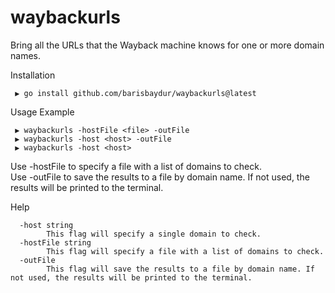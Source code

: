 # waybackurls

Bring all the URLs that the Wayback machine knows for one or more domain names.

Installation

```
 ▶ go install github.com/barisbaydur/waybackurls@latest
```

Usage Example

```
 ▶ waybackurls -hostFile <file> -outFile
 ▶ waybackurls -host <host> -outFile
 ▶ waybackurls -host <host>
```
Use -hostFile to specify a file with a list of domains to check.<br/>
Use -outFile to save the results to a file by domain name. If not used, the results will be printed to the terminal.

Help

```
  -host string
        This flag will specify a single domain to check.
  -hostFile string
        This flag will specify a file with a list of domains to check.
  -outFile
        This flag will save the results to a file by domain name. If not used, the results will be printed to the terminal.
```
